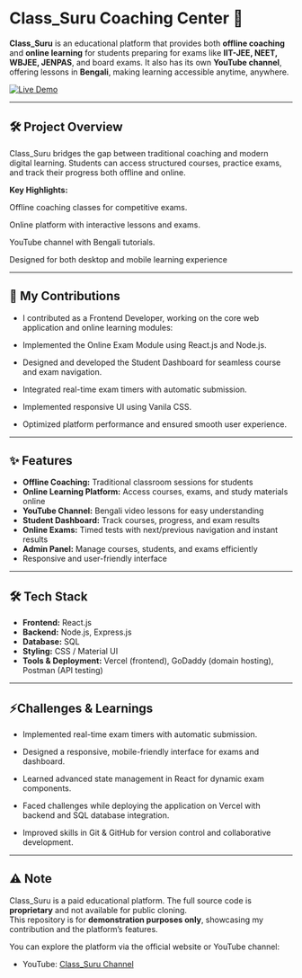 # Class_Suru Coaching Center 🏫

**Class_Suru** is an educational platform that provides both **offline coaching** and **online learning** for students preparing for exams like **IIT-JEE, NEET, WBJEE, JENPAS**, and board exams. It also has its own **YouTube channel**, offering lessons in **Bengali**, making learning accessible anytime, anywhere.  

[![Live Demo](https://img.shields.io/badge/Live%20Demo-Class_Suru-blue)](https://www.classsuru.in/)

---
## 🛠 Project Overview

Class_Suru bridges the gap between traditional coaching and modern digital learning. Students can access structured courses, practice exams, and track their progress both offline and online.

**Key Highlights:**

Offline coaching classes for competitive exams.

Online platform with interactive lessons and exams.

YouTube channel with Bengali tutorials.

Designed for both desktop and mobile learning experience


---

## 👤 My Contributions 

- I contributed as a Frontend Developer, working on the core web application and online learning modules:

- Implemented the Online Exam Module using React.js and Node.js.

- Designed and developed the Student Dashboard for seamless course and exam navigation.

- Integrated real-time exam timers with automatic submission.

- Implemented responsive UI using Vanila CSS.

- Optimized platform performance and ensured smooth user experience.


---

## ✨ Features 
- **Offline Coaching:** Traditional classroom sessions for students  
- **Online Learning Platform:** Access courses, exams, and study materials online  
- **YouTube Channel:** Bengali video lessons for easy understanding  
- **Student Dashboard:** Track courses, progress, and exam results  
- **Online Exams:** Timed tests with next/previous navigation and instant results  
- **Admin Panel:** Manage courses, students, and exams efficiently  
- Responsive and user-friendly interface  

---

## 🛠️ Tech Stack 
- **Frontend:** React.js  
- **Backend:** Node.js, Express.js  
- **Database:** SQL
- **Styling:** CSS /  Material UI
- **Tools & Deployment:** Vercel (frontend), GoDaddy (domain hosting), Postman (API testing)

---

## ⚡Challenges & Learnings

- Implemented real-time exam timers with automatic submission.

- Designed a responsive, mobile-friendly interface for exams and dashboard.

- Learned advanced state management in React for dynamic exam components.

- Faced challenges while deploying the application on Vercel with backend and SQL database integration.
- Improved skills in Git & GitHub for version control and collaborative development.



---

## ⚠️ Note 
Class_Suru is a paid educational platform. The full source code is **proprietary** and not available for public cloning.  
This repository is for **demonstration purposes only**, showcasing my contribution and the platform’s features.  

You can explore the platform via the official website or YouTube channel:
- YouTube: [Class_Suru Channel](https://www.youtube.com/@class_suru)


